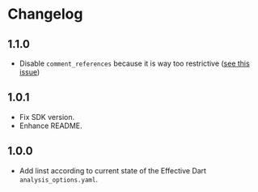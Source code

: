 # Changelog

## 1.1.0

- Disable `comment_references` because it is way too restrictive ([see this issue](https://github.com/dart-lang/sdk/issues/36974))

## 1.0.1

- Fix SDK version.
- Enhance README.

## 1.0.0

- Add linst according to current state of the Effective Dart `analysis_options.yaml`.
